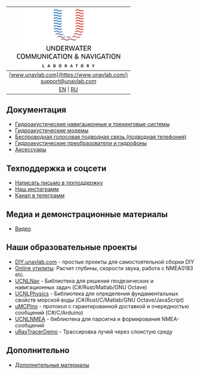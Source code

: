 | ![logo](/documentation/sm_logo.png) |
| :---: |
| [www.unavlab.com](https://www.unavlab.com/) <br/> [support@unavlab.com](mailto:support@unavlab.com) |
| [EN](README.md) \| [RU](README_RU.md) |

## Документация
* [Гидроакустические навигационные и трекинговые системы](navigation_and_tracking_systems_ru.md)
* [Гидроакустические модемы](underwater_acoustic_modems_ru.md)
* [Беспроводная голосовая подводная связь (подводная телефония)](underwater_wireless_voice_systems_ru.md)
* [Гидроакустические преобразователи и гидрофоны](underwater_acoustic_antennas_ru.md)
* [Аксессуары](accessories_ru.md)

## Техподдержка и соцсети
* [Написать письмо в техподдержку](mailto:support@unavlab.com)
* [Наш инстаграмм](https://www.instagram.com/unavlab/)
* [Канал в телеграмм](https://t.me/underwaterthings)

## Медиа и демонстрационные материалы
* [Видео](media_videos_ru.md)

## Наши образовательные проекты
* [DIY.unavlab.com](https://diy.unavlab.com/README_RU.html) - простые проекты для самостоятельной сборки DIY
* [Online утилиты](online_utilities_ru.md): Расчет глубины, скорости звука, работа с NMEA0183 etc.
* [UCNLNav](https://github.com/ucnl/UCNLNav) - Библиотека для решения геодезических и навигационных задач (C#/Rust/Matlab/GNU Octave)
* [UCNLPhysics](https://github.com/ucnl/UCNLPhysics) - Библиотека для определения фундаментальных свойств морской воды (C#/Rust/C/Matlab/GNU Octave/JavaScript)
* [uMCPIno](https://github.com/AlekUnderwater/uMCPIno) - протокол с гарантированной доставкой и очередностью сообщений (C#/C/Arduino)
* [UCNLNMEA](https://github.com/ucnl/UCNLNMEA) - библиотека для парсигна и формирования NMEA-сообщений
* [uRayTracerDemo](https://github.com/ucnl/uRayTracerDemo) - Трассировка лучей через слоистую среду

## Дополнительно

* [Дополнительные материалы](misc_ru.md)
